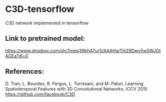 # C3D-tensorflow
C3D network implemented in tensorflow

## Link to pretrained model: 
https://www.dropbox.com/sh/7mesj1i9kh47ur5/AAAHarThi29Dwv5w5WJGtAGEa?dl=0

## References:
D. Tran, L. Bourdev, R. Fergus, L. Torresani, and M. Paluri, Learning Spatiotemporal Features with 3D Convolutional Networks, ICCV 2015  
https://github.com/facebook/C3D
